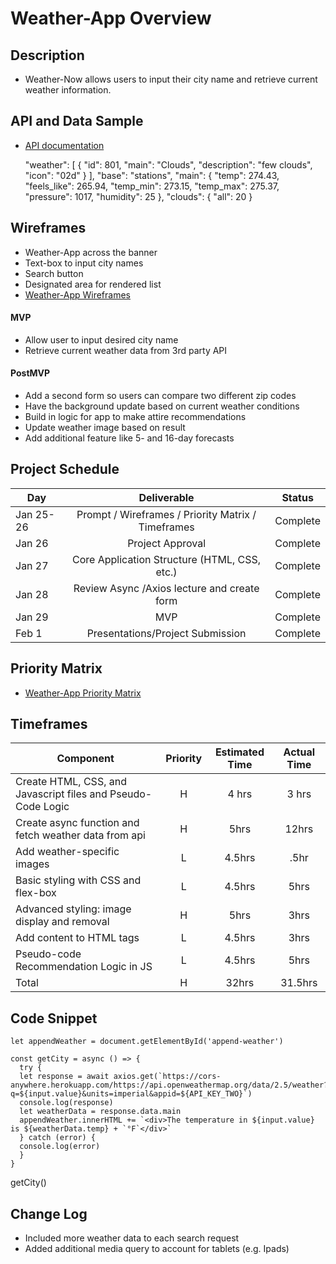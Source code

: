 #
# Weather-App Overview

## Description

- Weather-Now allows users to input their city name and retrieve current weather information. 

## API and Data Sample

- [API documentation](https://openweathermap.org/api)

    "weather": [
    {
    "id": 801,
    "main": "Clouds",
    "description": "few clouds",
    "icon": "02d"
    }
    ],
    "base": "stations",
    "main": {
    "temp": 274.43,
    "feels_like": 265.94,
    "temp_min": 273.15,
    "temp_max": 275.37,
    "pressure": 1017,
    "humidity": 25
    },
    "clouds": {
    "all": 20
    }

## Wireframes

- Weather-App across the banner 
- Text-box to input city names 
- Search button 
- Designated area for rendered list
- [Weather-App Wireframes](https://miro.com/app/board/o9J_lXQi7mo=/)
 

#### MVP 
- Allow user to input desired city name
- Retrieve current weather data from 3rd party API


#### PostMVP  
- Add a second form so users can compare two different zip codes
- Have the background update based on current weather conditions
- Build in logic for app to make attire recommendations
- Update weather image based on result
- Add additional feature like 5- and 16-day forecasts


## Project Schedule

|  Day | Deliverable | Status |
| --- | :---: |  :---: |
|Jan 25-26| Prompt / Wireframes / Priority Matrix / Timeframes | Complete |
|Jan 26| Project Approval | Complete |
|Jan 27| Core Application Structure (HTML, CSS, etc.) | Complete |
|Jan 28| Review Async /Axios lecture and create form  | Complete |
|Jan 29| MVP | Complete |
|Feb 1| Presentations/Project Submission | Complete |

## Priority Matrix

- [Weather-App Priority Matrix](https://miro.com/app/board/o9J_lXQ3F1k=/)

## Timeframes

| Component | Priority | Estimated Time | Actual Time |
| --- | :---: |  :---: | :---: |
| Create HTML, CSS, and Javascript files and Pseudo-Code Logic | H | 4 hrs| 3 hrs |
| Create async function and fetch weather data from api  | H | 5hrs| 12hrs |
| Add weather-specific images  | L | 4.5hrs| .5hr |
| Basic styling with CSS and flex-box | L | 4.5hrs| 5hrs |
| Advanced styling: image display and removal | H | 5hrs| 3hrs |
| Add content to HTML tags | L | 4.5hrs| 3hrs |
| Pseudo-code Recommendation Logic in JS | L | 4.5hrs| 5hrs |
| Total | H | 32hrs| 31.5hrs |

## Code Snippet

    let appendWeather = document.getElementById('append-weather')

    const getCity = async () => {
      try {
      let response = await axios.get(`https://cors-anywhere.herokuapp.com/https://api.openweathermap.org/data/2.5/weather?q=${input.value}&units=imperial&appid=${API_KEY_TWO}`)
      console.log(response)
      let weatherData = response.data.main
      appendWeather.innerHTML += `<div>The temperature in ${input.value} is ${weatherData.temp} + `°F`</div>`
      } catch (error) {
      console.log(error)
      }
    }

getCity()

## Change Log
- Included more weather data to each search request 
- Added additional media query to account for tablets (e.g. Ipads)
